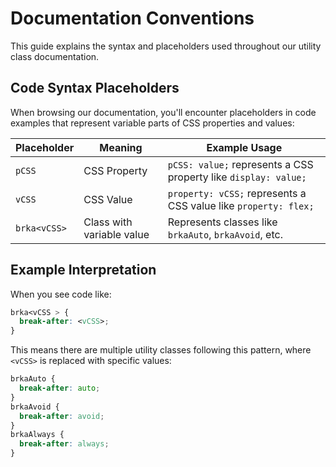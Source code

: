# Documentation Conventions

This guide explains the syntax and placeholders used throughout our utility class documentation.

## Code Syntax Placeholders

When browsing our documentation, you'll encounter placeholders in code examples that represent variable parts of CSS properties and values:

| Placeholder  | Meaning                   | Example Usage                                                   |
| ------------ | ------------------------- | --------------------------------------------------------------- |
| `pCSS`       | CSS Property              | `pCSS: value;` represents a CSS property like `display: value;` |
| `vCSS`       | CSS Value                 | `property: vCSS;` represents a CSS value like `property: flex;` |
| `brka<vCSS>` | Class with variable value | Represents classes like `brkaAuto`, `brkaAvoid`, etc.           |

## Example Interpretation

When you see code like:

```css
brka<vCSS > {
  break-after: <vCSS>;
}
```

This means there are multiple utility classes following this pattern, where `<vCSS>` is replaced with specific values:

```css
brkaAuto {
  break-after: auto;
}
brkaAvoid {
  break-after: avoid;
}
brkaAlways {
  break-after: always;
}
```
